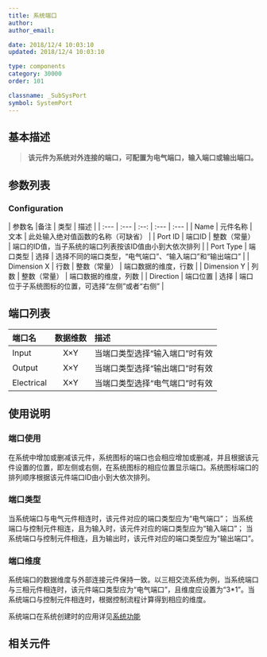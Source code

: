 ```yaml
---
title: 系统端口
author: 
author_email:

date: 2018/12/4 10:03:10
updated: 2018/12/4 10:03:10

type: components
category: 30000
order: 101

classname: _SubSysPort
symbol: SystemPort
---
```

## 基本描述


> **该元件为系统对外连接的端口，可配置为电气端口，输入端口或输出端口。**

## 参数列表
### Configuration
| 参数名 |备注 | 类型 | 描述 |
| :--- | :--- | :--: | :--- | :--- |
| Name |  元件名称 | 文本 | 此处输入绝对值函数的名称（可缺省） |
| Port ID | 端口ID | 整数（常量） | 端口的ID值，当子系统的端口列表按该ID值由小到大依次排列 |
| Port Type | 端口类型 | 选择 | 选择不同的端口类型，“电气端口”、“输入端口”和“输出端口” |
| Dimension X | 行数 | 整数（常量） | 端口数据的维度，行数 |
| Dimension Y | 列数 | 整数（常量） | 端口数据的维度，列数 |
| Direction | 端口位置 | 选择 | 端口位于子系统图标的位置，可选择“左侧”或者“右侧” |


## 端口列表

| 端口名 | 数据维数 | 描述 |
| :--- | :--:  | :--- |
| Input | X×Y |当端口类型选择“输入端口”时有效|
| Output | X×Y |当端口类型选择“输出端口”时有效|
| Electrical | X×Y |当端口类型选择“电气端口”时有效|

## 使用说明

### 端口使用
在系统中增加或删减该元件，系统图标的端口也会相应增加或删减，并且根据该元件设置的位置，即左侧或右侧，在系统图标的相应位置显示端口。系统图标端口的排列顺序根据该元件端口ID由小到大依次排列。

### 端口类型
当系统端口与电气元件相连时，该元件对应的端口类型应为“电气端口”；
当系统端口与控制元件相连，且为输入时，该元件对应的端口类型应为“输入端口”；
当系统端口与控制元件相连，且为输出时，该元件对应的端口类型应为“输出端口”。

### 端口维度
系统端口的数据维度与外部连接元件保持一致。以三相交流系统为例，当系统端口与三相元件相连时，该元件端口类型应为“电气端口”，且维度应设置为“3*1”。当系统端口与控制元件相连时，根据控制流程计算得到相应的维度。

系统端口在系统创建时的应用详见[系统功能](../features/System.md)

## 相关元件

